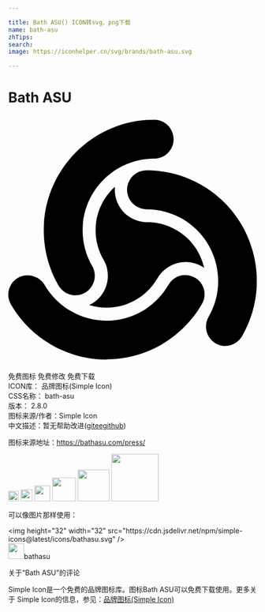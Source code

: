 ```yaml
---

title: Bath ASU() ICON转svg、png下载
name: bath-asu
zhTips: 
search: 
image: https://iconhelper.cn/svg/brands/bath-asu.svg

---
```


# Bath ASU  <small style="font-size: 60%;font-weight: 100"></small>

<div id="svg" class="svg-wrap">
<svg role="img" viewBox="0 0 24 24" xmlns="http://www.w3.org/2000/svg"><title>Bath ASU icon</title><path d="M20.984 22.265c-.33 0-.654-.088-.943-.256-.9-.52-1.21-1.67-.69-2.57 1.91-3.3.77-7.54-2.54-9.448-1.05-.604-2.23-.92-3.45-.92-.33 0-.66-.09-.942-.258-.9-.517-1.217-1.668-.69-2.566.33-.575.947-.93 1.622-.935 1.864 0 3.713.49 5.336 1.427 2.46 1.426 4.22 3.728 4.957 6.48.735 2.75.36 5.62-1.066 8.1-.33.57-.96.93-1.622.93l.04.006zm-11.478 1.31c-3.81 0-7.355-2.046-9.256-5.338-.518-.894-.207-2.044.69-2.56.873-.504 2.068-.176 2.565.686C4.737 18.498 7.033 19.82 9.5 19.82c1.202 0 2.397-.32 3.448-.926 1.037-.616 1.908-1.487 2.524-2.54.166-.285.392-.525.69-.69.857-.51 2.06-.18 2.555.676.332.57.332 1.293-.015 1.878-.932 1.622-2.284 2.96-3.906 3.907-1.623.932-3.47 1.428-5.335 1.428l.05.023zm.746-16.637C9.135 7.972 8.436 9.45 8.436 11.093c0 1.03.278 1.993.76 2.827.272.466.422.99.422 1.563 0 1.247-.736 2.33-1.79 2.825 1.46.45 3.08.315 4.51-.512.9-.525 1.593-1.247 2.073-2.072.27-.467.67-.872 1.16-1.144 1.08-.63 2.39-.524 3.35.136-.33-1.487-1.26-2.84-2.69-3.65-.88-.51-1.86-.752-2.82-.752-.54 0-1.08-.15-1.56-.42-1.08-.63-1.652-1.803-1.547-2.975l-.043.01zm-3.77 10.428c-.664 0-1.286-.36-1.623-.94-.94-1.62-1.43-3.465-1.43-5.334C3.43 5.21 8.21.424 14.1.424c1.03 0 1.872.842 1.872 1.88 0 1.035-.842 1.876-1.88 1.876-3.812 0-6.91 3.102-6.91 6.912 0 1.21.318 2.404.926 3.455.165.28.25.606.25.938 0 1.036-.84 1.878-1.88 1.878v.003z"/></svg>
</div>
<detail full-name='bath-asu'></detail>

<div class="detail-page">
<p>
<span><span class="badge-success badge">免费图标</span> <span class="badge-success badge">免费修改</span>  <span class="badge-success badge">免费下载</span> </span>
<br/>
<span>
ICON库：
<span class="badge-secondary badge">品牌图标(Simple Icon)</span> 
</span>
<br/>
<span>
CSS名称：
<span class="badge-secondary badge">bath-asu</span> 
</span>

<br/>
<span>
版本：
<span class="badge-secondary badge">2.8.0</span> 
</span>
<br/>
<span>图标来源/作者：<span class="badge-light badge">Simple Icon</span></span> 
<br/>
<span class="zh-detail">中文描述：暂无<span class="help-link"><span>帮助改进</span>(<a href="https://gitee.com/liuwave/icon-helper/edit/master/json/brands/bath-asu.json" target="_blank" rel="noopener noreferrer">gitee</a><a href="https://github.com/liuwave/icon-helper/edit/master/json/brands/bath-asu.json" target="_blank" rel="noopener noreferrer">github</a></span>)</span><br/>
</p>
</div><div class="description description alert alert-light"><p>图标来源地址：<a href="https://bathasu.com/press/" target="_blank" rel="noopener noreferrer">https://bathasu.com/press/</a></p></div>
<div class="alert alert-dark">
<img height="21" width="21" src="https://cdn.jsdelivr.net/npm/simple-icons@latest/icons/bathasu.svg" />
<img height="24" width="24" src="https://cdn.jsdelivr.net/npm/simple-icons@latest/icons/bathasu.svg" />
<img height="32" width="32" src="https://cdn.jsdelivr.net/npm/simple-icons@latest/icons/bathasu.svg" />
<img height="48" width="48" src="https://cdn.jsdelivr.net/npm/simple-icons@latest/icons/bathasu.svg" />
<img height="64" width="64" src="https://cdn.jsdelivr.net/npm/simple-icons@latest/icons/bathasu.svg" />
<img height="96" width="96" src="https://cdn.jsdelivr.net/npm/simple-icons@latest/icons/bathasu.svg" />

</div>
<div>
  <p>可以像图片那样使用：    
  </p>
  <div class="alert alert-primary" style="font-size: 14px">
    &lt;img height="32" width="32" src="https://cdn.jsdelivr.net/npm/simple-icons@latest/icons/bathasu.svg" /&gt;
    <copy-btn content='<img height="32" width="32" src="https://cdn.jsdelivr.net/npm/simple-icons@latest/icons/bathasu.svg" />'></copy-btn>
  </div>
  <div class="alert alert-secondary">
    <img height="32" width="32" src="https://cdn.jsdelivr.net/npm/simple-icons@latest/icons/bathasu.svg" />bathasu
    <copy-btn content="bathasu" btn-title="复制图标名称"></copy-btn>
  </div>
</div>

<Vssue title="关于“Bath ASU”的评论" >关于“Bath ASU”的评论</Vssue>


<div><p>Simple Icon是一个免费的品牌图标库。图标Bath ASU可以免费下载使用。更多关于  Simple Icon的信息，参见：<a target="_blank" href="https://iconhelper.cn/brands.html">品牌图标(Simple Icon)</a>
</p></div>
